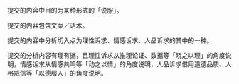 提交的内容中目的为某种形式的「说服」。

提交的内容包含文案／话术。

提交的内容中分析切入点为理性诉求、情感诉求、人品诉求的其中的一种。

提交的分析内容有理有据，且理性诉求从推理论证、数据等「晓之以理」的角度说明，情感诉求从情感共鸣等「动之以情」的角度说明，人品诉求借用道德品质、人格威信等「以德服人」的角度说明。
